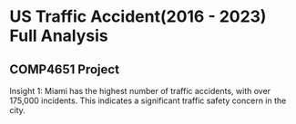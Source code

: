 # US Traffic Accident(2016 - 2023) Full Analysis

## COMP4651 Project

Insight 1:
Miami has the highest number of traffic accidents, with over 175,000 incidents. This indicates a significant traffic safety concern in the city.
